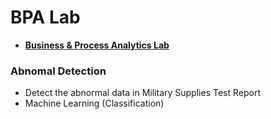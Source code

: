 <h1> BPA Lab </h1>

- <a href="https://sites.google.com/view/pjh3479/research-areas?authuser=0"><b>Business & Process Analytics Lab</b></a>

<p>
  <h3> Abnomal Detection </h3>
  
  - Detect the abnormal data in Military Supplies Test Report
  - Machine Learning (Classification)
 
</p>

